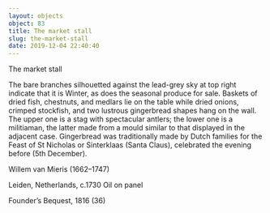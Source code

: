 ```yaml
---
layout: objects
object: 83
title: The market stall
slug: the-market-stall
date: 2019-12-04 22:40:40
---
```

The market stall  

The bare branches silhouetted against the lead-grey sky at top right indicate that it is Winter, as does the seasonal produce for sale. Baskets of dried fish, chestnuts, and medlars lie on the table while dried onions, crimped stockfish, and two lustrous gingerbread shapes hang on the wall. The upper one is  a stag with spectacular antlers; the lower  one is a militiaman, the latter made from a mould similar to that displayed in the adjacent case. Gingerbread was traditionally made by Dutch families for the Feast of St Nicholas  or Sinterklaas (Santa Claus), celebrated the evening before (5th December).

Willem van Mieris (1662–1747)  

Leiden, Netherlands, c.1730 Oil on panel  

Founder’s Bequest, 1816 (36)
